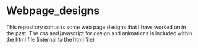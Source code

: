 # Webpage_designs
This repository contains some  web page designs that I have worked on in the past. 
The css and javascript for design and animations is included within the html file (internal to the html file)
